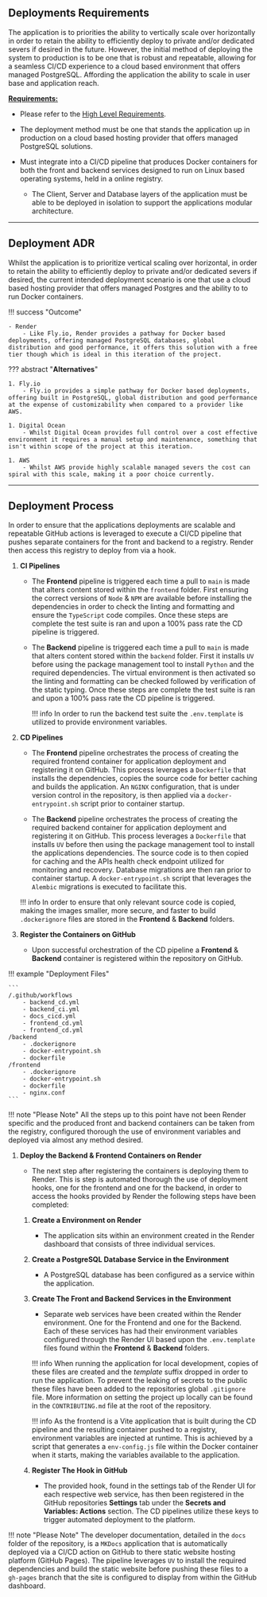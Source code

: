 ## Deployments Requirements

The application is to priorities the ability to vertically scale over horizontally in order to retain the ability to efficiently deploy to private and/or dedicated severs if desired in the future. However, the initial method of deploying the system to production is to be one that is robust and repeatable, allowing for a seamless CI/CD experience to a cloud based environment that offers managed PostgreSQL. Affording the application the ability to scale in user base and application reach.

<u>**Requirements:**</u>

- Please refer to the [High Level Requirements](overview.md).

- The deployment method must be one that stands the application up in production on a cloud based hosting provider that offers managed PostgreSQL solutions.
- Must integrate into a CI/CD pipeline that produces Docker containers for both the front and backend services designed to run on Linux based operating systems, held in a online registry.
    - The Client, Server and Database layers of the application must be able to be deployed in isolation to support the applications modular architecture.

---

## Deployment ADR

Whilst the application is to prioritize vertical scaling over horizontal, in order to retain the ability to efficiently deploy to private and/or dedicated severs if desired, the current intended deployment scenario is one that use a cloud based hosting provider that offers managed Postgres and the ability to to run Docker containers.

!!! success "Outcome"

    - Render
        - Like Fly.io, Render provides a pathway for Docker based deployments, offering managed PostgreSQL databases, global distribution and good performance, it offers this solution with a free tier though which is ideal in this iteration of the project.

??? abstract "**Alternatives**"

    1. Fly.io
        - Fly.io provides a simple pathway for Docker based deployments, offering built in PostgreSQL, global distribution and good performance at the expense of customizability when compared to a provider like AWS.

    1. Digital Ocean
        - Whilst Digital Ocean provides full control over a cost effective environment it requires a manual setup and maintenance, something that isn't within scope of the project at this iteration. 

    1. AWS
        - Whilst AWS provide highly scalable managed severs the cost can spiral with this scale, making it a poor choice currently.

---

## Deployment Process 

In order to ensure that the applications deployments are scalable and repeatable GitHub actions is leveraged to execute a CI/CD pipeline that pushes separate containers for the front and backend to a registry. Render then access this registry to deploy from via a hook.

1. **CI Pipelines**

    - The **Frontend** pipeline is triggered each time a pull to `main` is made that alters content stored within the `frontend` folder. First ensuring the correct versions of `Node` & `NPM` are available before installing the dependencies in order to check the linting and formatting and ensure the `TypeScript` code compiles. Once these steps are complete the test suite is ran and upon a 100% pass rate the CD pipeline is triggered.

    - The **Backend** pipeline is triggered each time a pull to `main` is made that alters content stored within the `backend` folder. First it installs `UV` before using the package management tool to install `Python` and the required dependencies. The virtual environment is then activated so the linting and formatting can be checked followed by verification of the static typing. Once these steps are complete the test suite is ran and upon a 100% pass rate the CD pipeline is triggered.

        !!! info
            In order to run the backend test suite the `.env.template` is utilized to provide environment variables.


1. **CD Pipelines**

    - The **Frontend** pipeline orchestrates the process of creating the required frontend container for application deployment and registering it on GitHub. This process leverages a `Dockerfile` that installs the dependencies, copies the source code for better caching and builds the application. An `NGINX` configuration, that is under version control in the repository, is then applied via a `docker-entrypoint.sh` script prior to container startup.

    - The **Backend** pipeline orchestrates the process of creating the required backend container for application deployment and registering it on GitHub. This process leverages a `Dockerfile` that installs `UV` before then using the package management tool to install the applications dependencies. The source code is to then copied for caching and the APIs health check endpoint utilized for monitoring and recovery. Database migrations are then ran prior to container startup. A `docker-entrypoint.sh` script that leverages the `Alembic` migrations is executed to facilitate this.

    !!! info
        In order to ensure that only relevant source code is copied, making the images smaller, more secure, and faster to build `.dockerignore` files are stored in the **Frontend** & **Backend** folders.

1. **Register the Containers on GitHub**
    
    - Upon successful orchestration of the CD pipeline a **Frontend** & **Backend** container is registered within the repository on GitHub.

!!! example "Deployment Files"

    ```
    /.github/workflows
        - backend_cd.yml
        - backend_ci.yml
        - docs_cicd.yml
        - frontend_cd.yml
        - frontend_cd.yml
    /backend
        - .dockerignore
        - docker-entrypoint.sh
        - dockerfile
    /frontend
        - .dockerignore
        - docker-entrypoint.sh
        - dockerfile
        - nginx.conf
    ```

!!! note "Please Note"
    All the steps up to this point have not been Render specific and the produced front and backend containers can be taken from the registry, configured thorough the use of environment variables and deployed via almost any method desired.

1. **Deploy the Backend & Frontend Containers on Render**

    - The next step after registering the containers is deploying them to Render. This is step is automated thorough the use of deployment hooks, one for the frontend and one for the backend, in order to access the hooks provided by Render the following steps have been completed:

    1. **Create a Environment on Render**

        - The application sits within an environment created in the Render dashboard that consists of three individual services.

    1. **Create a PostgreSQL Database Service in the Environment**

        - A PostgreSQL database has been configured as a service within the application.

    1. **Create The Front and Backend Services in the Environment**

        - Separate web services have been created within the Render environment. One for the Frontend and one for the Backend. Each of these services has had their environment variables configured through the Render UI based upon the `.env.template` files found within the **Frontend** & **Backend** folders.
        
        !!! info
            When running the application for local development, copies of these files are created and the _template_ suffix dropped in order to run the application. To prevent the leaking of secrets to the public these files have been added to the repositories global `.gitignore` file. More information on setting the project up locally can be found in the `CONTRIBUTING.md` file at the root of the repository.

        !!! info
            As the frontend is a Vite application that is built during the CD pipeline and the resulting container pushed to a registry, environment variables are injected at runtime. This is achieved by a script that generates a `env-config.js` file within the Docker container when it starts, making the variables available to the application.
    
    1. **Register The Hook in GitHub**

        - The provided hook, found in the settings tab of the Render UI for each respective web service, has then been registered in the GitHub repositories **Settings** tab under the **Secrets and Variables: Actions** section. The CD pipelines utilize these keys to trigger automated deployment to the platform.


!!! note "Please Note"
    The developer documentation, detailed in the `docs` folder of the repository, is a `MKDocs` application that is automatically deployed via a CI/CD action on GitHub to there static website hosting platform (GitHub Pages). The pipeline leverages `UV` to install the required dependencies and build the static website before pushing these files to a `gh-pages` branch that the site is configured to display from within the GitHub dashboard.